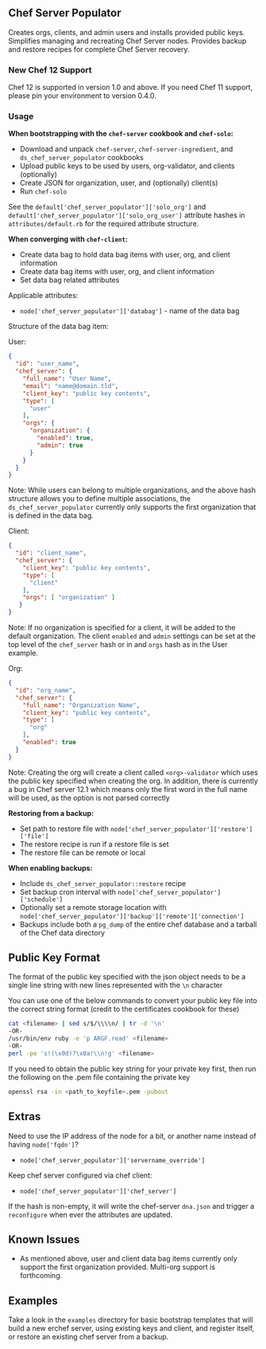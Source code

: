 ## Chef Server Populator

Creates orgs, clients, and admin users and installs provided public keys. Simplifies managing and
recreating Chef Server nodes. Provides backup and restore recipes for
complete Chef Server recovery.

### New Chef 12 Support

Chef 12 is supported in version 1.0 and above. If you need Chef 11
support, please pin your environment to version 0.4.0.

### Usage

**When bootstrapping with the `chef-server` cookbook and `chef-solo`:**

* Download and unpack `chef-server`, `chef-server-ingredient`, and `ds_chef_server_populator` cookbooks
* Upload public keys to be used by users, org-validator, and clients (optionally)
* Create JSON for organization, user, and (optionally) client(s)
* Run `chef-solo`

See the `default['chef_server_populator']['solo_org']` and
`default['chef_server_populator']['solo_org_user']` attribute hashes in
`attributes/default.rb` for the required attribute structure.

**When converging with `chef-client`:**

* Create data bag to hold data bag items with user, org, and client information
* Create data bag items with user, org, and client information
* Set data bag related attributes

Applicable attributes:

* `node['chef_server_populator']['databag']` - name of the data bag

Structure of the data bag item:

User:

```json
{
  "id": "user_name",
  "chef_server": {
    "full_name": "User Name",
    "email": "name@domain.tld",
    "client_key": "public key contents",
    "type": [
      "user"
    ],
    "orgs": {
      "organization": {
        "enabled": true,
        "admin": true
      }
    }
  }
}
```

Note: While users can belong to multiple organizations, and the above
hash structure allows you to define multiple associations, the
`ds_chef_server_populator` currently only supports the first organization
that is defined in the data bag.

Client:

```json
{
  "id": "client_name",
  "chef_server": {
    "client_key": "public key contents",
    "type": [
      "client"
    ],
    "orgs": [ "organization" ]
   }
}
```

Note: If no organization is specified for a client, it will be added
to the default organization. The client `enabled` and `admin` settings
can be set at the top level of the `chef_server` hash or in and `orgs`
hash as in the User example.

Org:

```json
{
  "id": "org_name",
  "chef_server": {
    "full_name": "Organization Name",
    "client_key": "public key contents",
    "type": [
      "org"
    ],
    "enabled": true
  }
}
```

Note: Creating the org will create a client called `<org>-validator` which uses the public key specified when
creating the org.
In addition, there is currently a bug in Chef server 12.1 which means only the first word in
the full name will be used, as the option is not parsed correctly

**Restoring from a backup:**

* Set path to restore file with `node['chef_server_populator']['restore']['file']`
* The restore recipe is run if a restore file is set
* The restore file can be remote or local

**When enabling backups:**

* Include `ds_chef_server_populator::restore` recipe
* Set backup cron interval with `node['chef_server_populator']['schedule']`
* Optionally set a remote storage location with `node['chef_server_populator']['backup']['remote']['connection']`
* Backups include both a `pg_dump` of the entire chef database and a tarball of the Chef data directory

## Public Key Format

The format of the public key specified with the json object needs to be a single line string with new lines
represented with the `\n` character

You can use one of the below commands to convert your public key file into the correct string format (credit
to the certificates cookbook for these)

```bash
cat <filename> | sed s/$/\\\\n/ | tr -d '\n'
-OR-
/usr/bin/env ruby -e 'p ARGF.read' <filename>
-OR-
perl -pe 's!(\x0d)?\x0a!\\n!g' <filename>
```

If you need to obtain the public key string for your private key first, then run the following on the .pem
file containing the private key

```bash
openssl rsa -in <path_to_keyfile>.pem -pubout
```

## Extras

Need to use the IP address of the node for a bit, or another name instead of
having `node['fqdn']`?

* `node['chef_server_populator']['servername_override']`

Keep chef server configured via chef client:

* `node['chef_server_populator']['chef_server']`

If the hash is non-empty, it will write the chef-server `dna.json` and trigger a
`reconfigure` when ever the attributes are updated.

## Known Issues

* As mentioned above, user and client data bag items currently only
  support the first organization provided. Multi-org support is
  forthcoming.

## Examples

Take a look in the `examples` directory for basic bootstrap templates that will
build a new erchef server, using existing keys and client, and
register itself, or restore an existing chef server from a backup.
